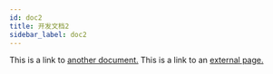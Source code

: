 ```yaml
---
id: doc2
title: 开发文档2
sidebar_label: doc2
---
```


This is a link to [another document.](doc3.md) This is a link to an [external page.](http://www.example.com)
